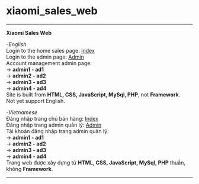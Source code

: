 # xiaomi_sales_web
***
**Xiaomi Sales Web**

*-English*  
Login to the home sales page: [Index](http://nvanhaf.byethost12.com)  
Login to the admin page: [Admin](http://nvanhaf.byethost12.com/admincp/login.php)  
Account management admin page:  
-> **admin1 - ad1**  
-> **admin2 - ad2**  
-> **admin3 - ad3**  
-> **admin4 - ad4**  
Site is built from **HTML, CSS, JavaScript, MySql, PHP**, not **Framework**.  
Not yet support English.

*-Vietnamese*  
Đăng nhập trang chủ bán hàng: [Index](http://nvanhaf.byethost12.com)  
Đăng nhập trang admin quản lý: [Admin](http://nvanhaf.byethost12.com/admincp/login.php)  
Tài khoản đăng nhập trang admin quản lý:  
-> **admin1 - ad1**  
-> **admin2 - ad2**  
-> **admin3 - ad3**  
-> **admin4 - ad4**  
Trang web được xây dựng từ **HTML, CSS, JavaScript, MySql, PHP** thuần, không **Framework**.
***